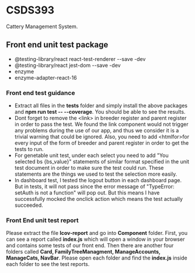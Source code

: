 # CSDS393
Cattery Management System.
## Front end unit test package
- @testing-library/react react-test-renderer --save -dev
- @testing-library/react jest-dom --save -dev
- enzyme
- enzyme-adapter-react-16
### Front end test guidance
- Extract all files in the **__tests__** folder and simply install the above packages and **npm run test -- --coverage**. You should be able to see the results.
- Dont forget to remove the \<link\> in breeder register and parent register in order to pass the test. We found the link component would not trigger any problems during the use of our app, and thus we consider it is a trivial warning that could be ignored.
Also, you need to add \<htmlfor\>for every input of the form of breeder and parent register in order to get the tests to run. 
- For genetable unit test, under each select you need to add \"You selected bs \{bs_value\}\" statements of similar format specified in the unit test document in order to make sure the test could run. These statements are the things we used to test the selection more easily.
- In dashboard test, I tested the logout button in each dashboard page. But in tests, it will not pass since the error message of \"TypeError: setAuth is not a function\" will pop out. But this means I have successfully mocked the onclick action which means the test actually succeeded.
### Front End unit test report
Please extract the file **lcov-report** and go into **Component** folder. First, you can see a report called **index.js** which will open a window in your browser and contains some tests of our front end. Then there are another four folders called **Card, FamilyTreeManagment, ManageAccounts, ManageCats, NavBar**. Please open each folder and find the **index.js** inside each folder to see the test reports.
